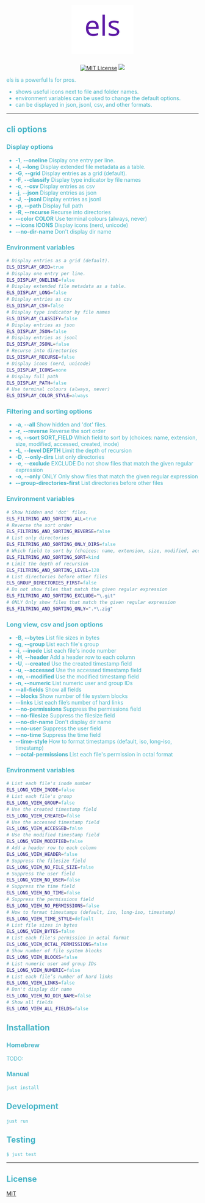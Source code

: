 <div align="center">

# <img height="128px" src="./assets/icon.svg"/>

[![MIT License](http://img.shields.io/badge/license-MIT-blue.svg?style=flat)](LICENSE)
![](https://github.com/harehare/els/workflows/tests/badge.svg?branch=master)

</div>

<div style="color:#49B6C8">
els is a powerful ls for pros.

- shows useful icons next to file and folder names.
- environment variables can be used to change the default options.
- can be displayed in json, jsonl, csv, and other formats.

---

## cli options

### Display options

- **-1**, **--oneline** Display one entry per line.
- **-l**, **--long** Display extended file metadata as a table.
- **-G**, **--grid** Display entries as a grid (default).
- **-F**, **--classify** Display type indicator by file names
- **-c**, **--csv** Display entries as csv
- **-j**, **--json** Display entries as json
- **-J**, **--jsonl** Display entries as jsonl
- **-p**, **--path** Display full path
- **-R**, **--recurse** Recurse into directories
- **--color COLOR** Use terminal colours (always, never)
- **--icons ICONS** Display icons (nerd, unicode)
- **--no-dir-name** Don't display dir name

### Environment variables

```bash
# Display entries as a grid (default).
ELS_DISPLAY_GRID=true
# Display one entry per line.
ELS_DISPLAY_ONELINE=false
# Display extended file metadata as a table.
ELS_DISPLAY_LONG=false
# Display entries as csv
ELS_DISPLAY_CSV=false
# Display type indicator by file names
ELS_DISPLAY_CLASSIFY=false
# Display entries as json
ELS_DISPLAY_JSON=false
# Display entries as jsonl
ELS_DISPLAY_JSONL=false
# Recurse into directories
ELS_DISPLAY_RECURSE=false
# Display icons (nerd, unicode)
ELS_DISPLAY_ICONS=none
# Display full path
ELS_DISPLAY_PATH=false
# Use terminal colours (always, never)
ELS_DISPLAY_COLOR_STYLE=always
```

### Filtering and sorting options

- **-a**, **--all** Show hidden and 'dot' files.
- **-r**, **--reverse** Reverse the sort order
- **-s**, **--sort SORT_FIELD** Which field to sort by (choices: name, extension, size, modified, accessed, created, inode)
- **-L**, **--level DEPTH** Limit the depth of recursion
- **-D**, **--only-dirs** List only directories
- **-e**, **--exclude** EXCLUDE Do not show files that match the given regular expression
- **-o**, **--only** ONLY Only show files that match the given regular expression
- **--group-directories-first** List directories before other files

### Environment variables

```bash
# Show hidden and 'dot' files.
ELS_FILTRING_AND_SORTING_ALL=true
# Reverse the sort order
ELS_FILTRING_AND_SORTING_REVERSE=false
# List only directories
ELS_FILTRING_AND_SORTING_ONLY_DIRS=false
# Which field to sort by (choices: name, extension, size, modified, accessed, created, inode)
ELS_FILTRING_AND_SORTING_SORT=kind
# Limit the depth of recursion
ELS_FILTRING_AND_SORTING_LEVEL=128
# List directories before other files
ELS_GROUP_DIRECTORIES_FIRST=false
# Do not show files that match the given regular expression
ELS_FILTRING_AND_SORTING_EXCLUDE="\.git"
# ONLY Only show files that match the given regular expression
ELS_FILTRING_AND_SORTING_ONLY=".*\.zig"
```

### Long view, csv and json options

- **-B**, **--bytes** List file sizes in bytes
- **-g**, **--group** List each file's group
- **-i**, **--inode** List each file's inode number
- **-H**, **--header** Add a header row to each column
- **-U**, **--created** Use the created timestamp field
- **-u**, **--accessed** Use the accessed timestamp field
- **-m**, **--modified** Use the modified timestamp field
- **-n**, **--numeric** List numeric user and group IDs
- **--all-fields** Show all fields
- **--blocks** Show number of file system blocks
- **--links** List each file’s number of hard links
- **--no-permissions** Suppress the permissions field
- **--no-filesize** Suppress the filesize field
- **--no-dir-name** Don't display dir name
- **--no-user** Suppress the user field
- **--no-time** Suppress the time field
- **--time-style** How to format timestamps (default, iso, long-iso, timestamp)
- **--octal-permissions** List each file's permission in octal format

### Environment variables

```bash
# List each file's inode number
ELS_LONG_VIEW_INODE=false
# List each file's group
ELS_LONG_VIEW_GROUP=false
# Use the created timestamp field
ELS_LONG_VIEW_CREATED=false
# Use the accessed timestamp field
ELS_LONG_VIEW_ACCESSED=false
# Use the modified timestamp field
ELS_LONG_VIEW_MODIFIED=false
# Add a header row to each column
ELS_LONG_VIEW_HEADER=false
# Suppress the filesize field
ELS_LONG_VIEW_NO_FILE_SIZE=false
# Suppress the user field
ELS_LONG_VIEW_NO_USER=false
# Suppress the time field
ELS_LONG_VIEW_NO_TIME=false
# Suppress the permissions field
ELS_LONG_VIEW_NO_PERMISSIONS=false
# How to format timestamps (default, iso, long-iso, timestamp)
ELS_LONG_VIEW_TIME_STYLE=default
# List file sizes in bytes
ELS_LONG_VIEW_BYTES=false
# List each file's permission in octal format
ELS_LONG_VIEW_OCTAL_PERMISSIONS=false
# Show number of file system blocks
ELS_LONG_VIEW_BLOCKS=false
# List numeric user and group IDs
ELS_LONG_VIEW_NUMERIC=false
# List each file’s number of hard links
ELS_LONG_VIEW_LINKS=false
# Don't display dir name
ELS_LONG_VIEW_NO_DIR_NAME=false
# Show all fields
ELS_LONG_VIEW_ALL_FIELDS=false
```

## Installation

### Homebrew

TODO:

### Manual

```
just install
```

## Development

```
just run
```

## Testing

```
$ just test
```

<hr />

## License

[MIT](http://opensource.org/licenses/MIT)

</div>
